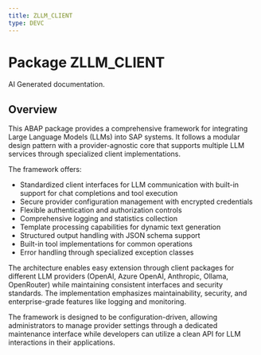 ```yaml
---
title: ZLLM_CLIENT
type: DEVC
---
```


# Package ZLLM_CLIENT

AI Generated documentation.
## Overview
This ABAP package provides a comprehensive framework for integrating Large Language Models (LLMs) into SAP systems. It follows a modular design pattern with a provider-agnostic core that supports multiple LLM services through specialized client implementations.

The framework offers:
- Standardized client interfaces for LLM communication with built-in support for chat completions and tool execution
- Secure provider configuration management with encrypted credentials
- Flexible authentication and authorization controls
- Comprehensive logging and statistics collection
- Template processing capabilities for dynamic text generation
- Structured output handling with JSON schema support
- Built-in tool implementations for common operations
- Error handling through specialized exception classes

The architecture enables easy extension through client packages for different LLM providers (OpenAI, Azure OpenAI, Anthropic, Ollama, OpenRouter) while maintaining consistent interfaces and security standards. The implementation emphasizes maintainability, security, and enterprise-grade features like logging and monitoring.

The framework is designed to be configuration-driven, allowing administrators to manage provider settings through a dedicated maintenance interface while developers can utilize a clean API for LLM interactions in their applications.

